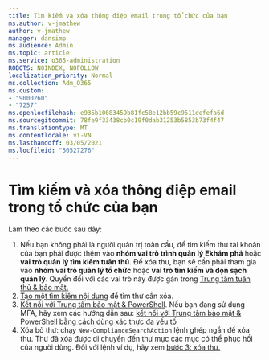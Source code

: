 ```yaml
---
title: Tìm kiếm và xóa thông điệp email trong tổ chức của bạn
ms.author: v-jmathew
author: v-jmathew
manager: dansimp
ms.audience: Admin
ms.topic: article
ms.service: o365-administration
ROBOTS: NOINDEX, NOFOLLOW
localization_priority: Normal
ms.collection: Adm_O365
ms.custom:
- "9000260"
- "7257"
ms.openlocfilehash: e935b10083459b81fc58e12bb59c9511defefa6d
ms.sourcegitcommit: 78fe9f33438cb0c19f0dab31253b5853b73f4f47
ms.translationtype: MT
ms.contentlocale: vi-VN
ms.lasthandoff: 03/05/2021
ms.locfileid: "50527276"
---
```

# <a name="search-for-and-delete-email-messages-in-your-organization"></a>Tìm kiếm và xóa thông điệp email trong tổ chức của bạn

Làm theo các bước sau đây:

1. Nếu bạn không phải là người quản trị toàn cầu, để tìm kiếm thư tài khoản của bạn phải được thêm vào **nhóm vai trò trình quản lý Ekhám phá** hoặc **vai trò quản lý tìm kiếm tuân thủ**. Để xóa thư, bạn sẽ cần phải tham gia vào **nhóm vai trò quản lý tổ chức** hoặc **vai trò tìm kiếm và dọn sạch quản lý**. Quyền đối với các vai trò này được gán trong [Trung tâm tuân thủ & bảo mật.](https://protection.office.com)
2. [Tạo một tìm kiếm nội dung](https://docs.microsoft.com/office365/securitycompliance/content-search) để tìm thư cần xóa.
3. [Kết nối với Trung tâm bảo mật & PowerShell](https://docs.microsoft.com/powershell/exchange/office-365-scc/connect-to-scc-powershell/connect-to-scc-powershell). Nếu bạn đang sử dụng MFA, hãy xem các hướng dẫn sau: [kết nối với Trung tâm bảo mật & PowerShell bằng cách dùng xác thực đa yếu tố](https://docs.microsoft.com/powershell/exchange/office-365-scc/connect-to-scc-powershell/mfa-connect-to-scc-powershell)
4. Xóa bỏ thư: chạy `New-ComplianceSearchAction` lệnh ghép ngắn để xóa thư. Thư đã xóa được di chuyển đến thư mục các mục có thể phục hồi của người dùng. Đối với lệnh ví dụ, hãy xem [bước 3: xóa thư.](https://docs.microsoft.com/office365/securitycompliance/search-for-and-delete-messages-in-your-organization)
